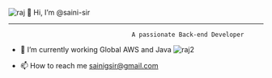 
![raj](https://github.com/saini-sir/saini-sir/assets/153983896/d8b99d1a-e6c0-4e49-998f-349534e5a274)
                                         👋 Hi, I’m @saini-sir
                                        
-----------------------------------------------------------------------------------------------------------------------

                                      A passionate Back-end Developer
- 🌱 I’m currently working Global AWS and Java ![raj2](https://github.com/saini-sir/saini-sir/assets/153983896/68bee61e-180d-4a70-abb0-c20fb4e3b647)

- 📫 How to reach me sainigsir@gmail.com

<!---
saini-sir/saini-sir is a ✨ special ✨ repository because its `README.md` (this file) appears on your GitHub profile.
You can click the Preview link to take a look at your changes.
--->
